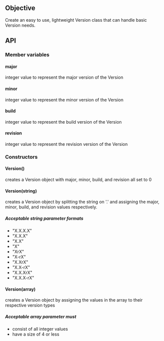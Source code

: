 ## Objective
Create an easy to use, lightweight Version class that can handle basic Version needs.

## API

### Member variables

#### major
integer value to represent the major version of the Version
#### minor
integer value to represent the minor version of the Version
#### build
integer value to represent the build version of the Version
#### revision
integer value to represent the revision version of the Version

### Constructors

#### Version()
creates a Version object with major, minor, build, and revision all set to 0
#### Version(string)
creates a Version object by splitting the string on '.' and assigning the
major, minor, build, and revision values respectively.
#####   Acceptable string parameter formats
- "X.X.X.X"
- "X.X.X"
- "X.X"
- "X"
- "XrX"
- "X-rX"
- "X.XrX"
- "X.X-rX"
- "X.X.XrX"
- "X.X.X-rX"
#### Version(array)
creates a Version object by assigning the values in the array to their
respective version types
#####   Acceptable array parameter must
- consist of all integer values
- have a size of 4 or less
